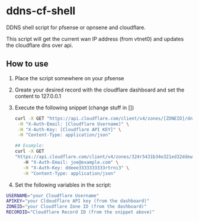 # ddns-cf-shell
DDNS shell script for pfsense or opnsene and cloudflare.

This script will get the current wan IP address (from vtnet0) and updates the cloudflare dns over api.

## How to use
1. Place the script somewhere on your pfsense
2. Greate your desired record with the cloudflare dashboard and set the content to 127.0.0.1
3. Execute the following snippet (change stuff in [])

    ~~~~bash
    curl -X GET "https://api.cloudflare.com/client/v4/zones/[ZONEID]/dns_records?type=A&name=[recordname]&content=127.0.0.1&page=1&per_page=20&order=type&direction=desc&match=all" \
     -H "X-Auth-Email: [Cloudflare Username]" \
     -H "X-Auth-Key: [Cloudflare API KEY]" \
     -H "Content-Type: application/json"

    ## Example:
    curl -X GET
    "https://api.cloudflare.com/client/v4/zones/324r5431b34e321ed32ddewdwe3a533148d/dns_records?type=A&name=ddns.example.com&content=127.0.0.1&page=1&per_page=20&order=type&direction=desc&match=all"
       -H "X-Auth-Email: joe@example.com" \
       -H "X-Auth-Key: ddeee3333333333rtrni3" \
       -H "Content-Type: application/json"
      ~~~~

4. Set the following variables in the script:

  ~~~~bash
  USERNAME="your Cloudflare Username"
  APIKEY="your Cldoudflare API key (from the dashboard)"
  ZONEID="your Cloudflare Zone ID (from the dashboard)"
  RECORDID="Cloudflare Record ID (from the snippet above)"
  ~~~~
